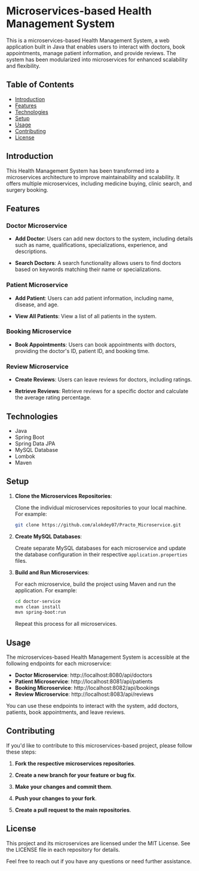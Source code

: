 # Microservices-based Health Management System

This is a microservices-based Health Management System, a web application built in Java that enables users to interact with doctors, book appointments, manage patient information, and provide reviews. The system has been modularized into microservices for enhanced scalability and flexibility.

## Table of Contents

- [Introduction](#introduction)
- [Features](#features)
- [Technologies](#technologies)
- [Setup](#setup)
- [Usage](#usage)
- [Contributing](#contributing)
- [License](#license)

## Introduction

This Health Management System has been transformed into a microservices architecture to improve maintainability and scalability. It offers multiple microservices, including medicine buying, clinic search, and surgery booking.

## Features

### Doctor Microservice

- **Add Doctor**: Users can add new doctors to the system, including details such as name, qualifications, specializations, experience, and descriptions.

- **Search Doctors**: A search functionality allows users to find doctors based on keywords matching their name or specializations.

### Patient Microservice

- **Add Patient**: Users can add patient information, including name, disease, and age.

- **View All Patients**: View a list of all patients in the system.

### Booking Microservice

- **Book Appointments**: Users can book appointments with doctors, providing the doctor's ID, patient ID, and booking time.

### Review Microservice

- **Create Reviews**: Users can leave reviews for doctors, including ratings.

- **Retrieve Reviews**: Retrieve reviews for a specific doctor and calculate the average rating percentage.

## Technologies

- Java
- Spring Boot
- Spring Data JPA
- MySQL Database
- Lombok
- Maven

## Setup

1. **Clone the Microservices Repositories**:

   Clone the individual microservices repositories to your local machine. For example:

   ```bash
   git clone https://github.com/alokdey07/Practo_Microservice.git
   
   ```

2. **Create MySQL Databases**:

   Create separate MySQL databases for each microservice and update the database configuration in their respective `application.properties` files.

3. **Build and Run Microservices**:

   For each microservice, build the project using Maven and run the application. For example:

   ```bash
   cd doctor-service
   mvn clean install
   mvn spring-boot:run
   ```

   Repeat this process for all microservices.

## Usage

The microservices-based Health Management System is accessible at the following endpoints for each microservice:

- **Doctor Microservice**: http://localhost:8080/api/doctors
- **Patient Microservice**: http://localhost:8081/api/patients
- **Booking Microservice**: http://localhost:8082/api/bookings
- **Review Microservice**: http://localhost:8083/api/reviews

You can use these endpoints to interact with the system, add doctors, patients, book appointments, and leave reviews.

## Contributing

If you'd like to contribute to this microservices-based project, please follow these steps:

1. **Fork the respective microservices repositories**.

2. **Create a new branch for your feature or bug fix**.

3. **Make your changes and commit them**.

4. **Push your changes to your fork**.

5. **Create a pull request to the main repositories**.

## License

This project and its microservices are licensed under the MIT License. See the LICENSE file in each repository for details.

Feel free to reach out if you have any questions or need further assistance.
